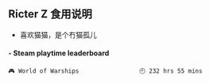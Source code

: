 ## Ricter Z 食用说明
- 喜欢猫猫，是个冇猫孤儿

<!-- steam-box start -->
#### - Steam playtime leaderboard
```text
🎮 World of Warships                 🕘 232 hrs 55 mins
```
<!-- Powered by https://github.com/YouEclipse/steam-box . -->
<!-- steam-box end -->
